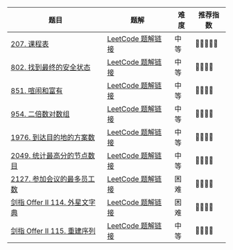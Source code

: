 | 题目                                                         | 题解                                                         | 难度 | 推荐指数 |
| ------------------------------------------------------------ | ------------------------------------------------------------ | ---- | -------- |
| [207. 课程表](https://leetcode.cn/problems/course-schedule/) | [LeetCode 题解链接](https://leetcode.cn/problems/course-schedule/solution/by-ac_oier-byxo/) | 中等 | 🤩🤩🤩🤩🤩    |
| [802. 找到最终的安全状态](https://leetcode-cn.com/problems/find-eventual-safe-states/) | [LeetCode 题解链接](https://leetcode-cn.com/problems/find-eventual-safe-states/solution/gong-shui-san-xie-noxiang-xin-ke-xue-xi-isy6u/) | 中等 | 🤩🤩🤩🤩     |
| [851. 喧闹和富有](https://leetcode-cn.com/problems/loud-and-rich/) | [LeetCode 题解链接](https://leetcode-cn.com/problems/loud-and-rich/solution/gong-shui-san-xie-tuo-bu-pai-xu-yun-yong-ylih/) | 中等 | 🤩🤩🤩🤩     |
| [954. 二倍数对数组](https://leetcode-cn.com/problems/array-of-doubled-pairs/) | [LeetCode 题解链接](https://leetcode-cn.com/problems/array-of-doubled-pairs/solution/by-ac_oier-d1z7/) | 中等 | 🤩🤩🤩🤩     |
| [1976. 到达目的地的方案数](https://leetcode.cn/problems/number-of-ways-to-arrive-at-destination/) | [LeetCode 题解链接](https://leetcode.cn/problems/number-of-ways-to-arrive-at-destination/solution/by-ac_oier-4ule/) | 中等 | 🤩🤩🤩🤩     |
| [2049. 统计最高分的节点数目](https://leetcode-cn.com/problems/count-nodes-with-the-highest-score/) | [LeetCode 题解链接](https://leetcode-cn.com/problems/count-nodes-with-the-highest-score/solution/gong-shui-san-xie-jian-tu-dfs-by-ac_oier-ujfo/) | 中等 | 🤩🤩🤩🤩     |
| [2127. 参加会议的最多员工数](https://leetcode.cn/problems/maximum-employees-to-be-invited-to-a-meeting/) | [LeetCode 题解链接](https://leetcode-cn.com/problems/count-nodes-with-the-highest-score/solution/gong-shui-san-xie-jian-tu-dfs-by-ac_oier-ujfo/) | 困难 | 🤩🤩🤩🤩     |
| [剑指 Offer II 114. 外星文字典](https://leetcode.cn/problems/Jf1JuT/) | [LeetCode 题解链接](https://leetcode.cn/problems/maximum-employees-to-be-invited-to-a-meeting/solutions/2507559/gong-shui-san-xie-sha-shi-nei-xiang-wai-4ig79/) | 困难 | 🤩🤩🤩🤩     |
| [剑指 Offer II 115. 重建序列](https://leetcode.cn/problems/ur2n8P/) | [LeetCode 题解链接](https://leetcode.cn/problems/ur2n8P/solution/by-ac_oier-oqxs/) | 中等 | 🤩🤩🤩🤩     |


